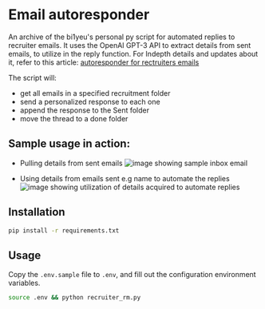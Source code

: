 # Email autoresponder
An archive of the bi1yeu's personal py script for automated replies to recruiter emails. It uses the OpenAI GPT-3 API to extract details from sent emails, to utilize in the reply function. For Indepth details and updates about it, refer to this article: [autoresponder for rectruiters emails](https://matthewbilyeu.com/blog/2022-09-01/responding-to-recruiter-emails-with-gpt-3)


The script will:

- get all emails in a specified recruitment folder
- send a personalized response to each one
- append the response to the Sent folder
- move the thread to a done folder

## Sample usage in action:
- Pulling details from sent emails
![image showing sample inbox email](https://matthewbilyeu.com/blog/assets/recruiter_mail/recruiter_mail.png)

- Using details from emails sent e.g name to automate the replies
![image showing utilization of details acquired to automate replies](https://matthewbilyeu.com/blog/assets/recruiter_mail/openai_playground.png)

## Installation

``` sh
pip install -r requirements.txt
```

## Usage

Copy the `.env.sample` file to `.env`, and fill out the configuration environment variables.

``` sh
source .env && python recruiter_rm.py
```
